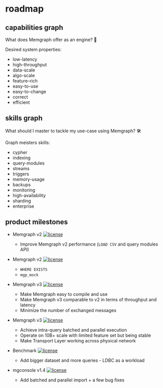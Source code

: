 # roadmap

## capabilities graph

What does Memgraph offer as an engine? 🤔

Desired system properties:
  * low-latency
  * high-throughput
  * data-scale
  * algo-scale
  * feature-rich
  * easy-to-use
  * easy-to-change
  * correct
  * efficient

## skills graph

What should I master to tackle my use-case using Memgraph? 🛠

Graph meisters skills:
  * cypher
  * indexing
  * query-modules
  * streams
  * triggers
  * memory-usage
  * backups
  * monitoring
  * high-availability
  * sharding
  * enterprise

## product milestones

* Memgraph v2 <a href="https://github.com/memgraph/memgraph/milestone/1"><img src="https://img.shields.io/github/milestones/progress/memgraph/memgraph/1" alt="license" title="license"/></a>
  * Improve Memgraph v2 performance (`LOAD CSV` and query modules API)

* Memgraph v2 <a href="https://github.com/memgraph/memgraph/milestone/2"><img src="https://img.shields.io/github/milestones/progress/memgraph/memgraph/2" alt="license" title="license"/></a>
  * `WHERE EXISTS`
  * `mgp_mock`

* Memgraph v3 <a href="https://github.com/memgraph/memgraph/milestone/4"><img src="https://img.shields.io/github/milestones/progress/memgraph/memgraph/4" alt="license" title="license"/></a>
  * Make Memgraph easy to compile and use
  * Make Memgraph v3 comparable to v2 in terms of throughput and latency
  * Minimize the number of exchanged messages

* Memgraph v3 <a href="https://github.com/memgraph/memgraph/milestone/5"><img src="https://img.shields.io/github/milestones/progress/memgraph/memgraph/5" alt="license" title="license"/></a>
  * Achieve intra-query batched and parallel execution
  * Operate on 10B+ scale with limited feature set but being stable
  * Make Transport Layer working across physical network

* Benchmark <a href="https://github.com/memgraph/memgraph/milestone/3"><img src="https://img.shields.io/github/milestones/progress/memgraph/memgraph/3" alt="license" title="license"/></a>
  * Add bigger dataset and more queries - LDBC as a workload
  
* mgconsole v1.4 <a href="https://github.com/memgraph/mgconsole/milestone/1"><img src="https://img.shields.io/github/milestones/progress/memgraph/mgconsole/1" alt="license" title="license"/></a>
  * Add batched and parallel import + a few bug fixes
